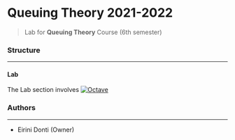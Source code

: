 # Queuing Theory 2021-2022
> Lab for **Queuing Theory** Course (6th semester)

### Structure
---
#### Lab

The Lab section involves [![Octave](https://img.shields.io/badge/OCTAVE-darkblue?style=for-the-badge&logo=octave&logoColor=fcd683)](https://octave.org/)

### Authors
---

- Eirini Donti (Owner)

<!-- ### License
--- -->
